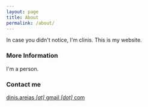 ```yaml
---
layout: page
title: About
permalink: /about/
---
```


In case you didn't notice, I'm clinis. This is my website.

### More Information

I'm a person.

### Contact me

[dinis.areias *[at]* gmail *[dot]* com](mailto:dinis.areias@gmail.com)
